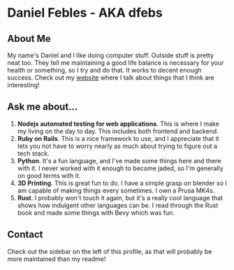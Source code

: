# Daniel Febles - AKA dfebs
## About Me
My name's Daniel and I like doing computer stuff. Outside stuff is pretty neat too. They tell me maintaining a good life balance is necessary for your health or something, so I try and do that. It works to decent enough success. Check out my [website](https://dfebs.com) where I talk about things that I think are interesting! 

## Ask me about...
1. **Nodejs automated testing for web applications**. This is where I make my living on the day to day. This includes both frontend and backend.
2. **Ruby on Rails**. This is a nice framework to use, and I appreciate that it lets you not have to worry nearly as much about trying to figure out a tech stack.
3. **Python**. It's a fun language, and I've made some things here and there with it. I never worked with it enough to become jaded, so I'm generally on good terms with it.
4. **3D Printing**. This is great fun to do. I have a simple grasp on blender so I am capable of making things every sometimes. I own a Prusa MK4s.
5. **Rust**. I probably won't touch it again, but it's a really cool language that shows how indulgent other languages can be. I read through the Rust book and made some things with Bevy which was fun.

## Contact
Check out the sidebar on the left of this profile, as that will probably be more maintained than my readme!
<!--
**dfebs/dfebs** is a ✨ _special_ ✨ repository because its `README.md` (this file) appears on your GitHub profile.

Here are some ideas to get you started:

- 🔭 I’m currently working on ...
- 🌱 I’m currently learning ...
- 👯 I’m looking to collaborate on ...
- 🤔 I’m looking for help with ...
- 💬 Ask me about ...
- 📫 How to reach me: ...
- 😄 Pronouns: ...
- ⚡ Fun fact: ...
-->
